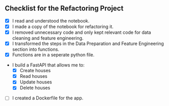 ## Checklist for the Refactoring Project

<!-- If you are done with a topic mark the checkboxes with an `x` (like `[x]`) -->

- [x] I read and understood the notebook.
- [x] I made a copy of the notebook for refactoring it.
- [x] I removed unnecessary code and only kept relevant code for data cleaning and feature engineering.
- [x] I transformed the steps in the Data Preparation and Feature Engineering section into functions.
- [x] Functions are in a seperate python file.
- I build a FastAPI that allows me to:
  - [x] Create houses
  - [x] Read houses
  - [x] Update houses
  - [x] Delete houses
- [ ] I created a Dockerfile for the app.
